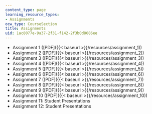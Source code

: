 ```yaml
---
content_type: page
learning_resource_types:
- Assignments
ocw_type: CourseSection
title: Assignments
uid: 1ac8077e-9a37-2f31-f142-2f3b0d8686ee
---
```


*   Assignment 1 ([PDF]({{< baseurl >}}/resources/assignment_1))
*   Assignment 2 ([PDF]({{< baseurl >}}/resources/assignment_2))
*   Assignment 3 ([PDF]({{< baseurl >}}/resources/assignment_3))
*   Assignment 4 ([PDF]({{< baseurl >}}/resources/assignment_4))
*   Assignment 5 ([PDF]({{< baseurl >}}/resources/assignment_5))
*   Assignment 6 ([PDF]({{< baseurl >}}/resources/assignment_6))
*   Assignment 7 ([PDF]({{< baseurl >}}/resources/assignment_7))
*   Assignment 8 ([PDF]({{< baseurl >}}/resources/assignment_8))
*   Assignment 9 ([PDF]({{< baseurl >}}/resources/assignment_9))
*   Assignment 10 ([PDF]({{< baseurl >}}/resources/assignment_10))
*   Assignment 11: Student Presentations
*   Assignment 12: Student Presentations